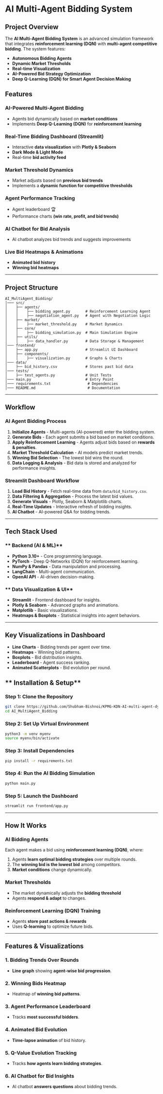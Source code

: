 #  AI Multi-Agent Bidding System

##  Project Overview
The **AI Multi-Agent Bidding System** is an advanced simulation framework that integrates **reinforcement learning (DQN)** with **multi-agent competitive bidding**. The system features:
- **Autonomous Bidding Agents** 
- **Dynamic Market Thresholds** 
- **Real-time Visualization** 
- **AI-Powered Bid Strategy Optimization** 
- **Deep Q-Learning (DQN) for Smart Agent Decision Making**

## Features
### AI-Powered Multi-Agent Bidding
- Agents bid dynamically based on **market conditions** 
- Implements **Deep Q-Learning (DQN)** for **reinforcement learning** 

###  Real-Time Bidding Dashboard (Streamlit)
- Interactive **data visualization** with **Plotly & Seaborn** 
- **Dark Mode & Light Mode** 
- Real-time **bid activity feed** 

### Market Threshold Dynamics
- Market adjusts based on **previous bid trends** 
- Implements a **dynamic function for competitive thresholds**

### Agent Performance Tracking
- Agent leaderboard 🏆
- Performance charts **(win rate, profit, and bid trends)** 

### AI Chatbot for Bid Analysis
- AI chatbot analyzes bid trends and suggests improvements 

### Live Bid Heatmaps & Animations
- **Animated bid history** 
- **Winning bid heatmaps** 

---

##  Project Structure
```
AI_MultiAgent_Bidding/
│─── src/
│    ├── agents/
│    │    ├── bidding_agent.py       # Reinforcement Learning Agent
│    │    ├── negotiation_agent.py   # Agent with Negotiation Logic
│    ├── market/
│    │    ├── market_threshold.py    # Market Dynamics
│    ├── core/
│    │    ├── bidding_simulation.py  # Main Simulation Engine
│    ├── utils/
│    │    ├── data_handler.py        # Data Storage & Management
│─── frontend/
│    ├── app.py                      # Streamlit UI Dashboard
│    ├── components/
│    │    ├── visualization.py       # Graphs & Charts
│─── data/
│    ├── bid_history.csv             # Stores past bid data
│─── tests/
│    ├── test_agents.py              # Unit Tests
│─── main.py                         # Entry Point
│─── requirements.txt                 # Dependencies
│─── README.md                        # Documentation
```

---


## Workflow
###  AI Agent Bidding Process
1. **Initialize Agents** - Multi-agents (AI-powered) enter the bidding system.
2. **Generate Bids** - Each agent submits a bid based on market conditions.
3. **Apply Reinforcement Learning** - Agents adjust bids based on **rewards & penalties**.
4. **Market Threshold Calculation** - AI models predict market trends.
5. **Winning Bid Selection** - The lowest bid wins the round.
6. **Data Logging & Analysis** - Bid data is stored and analyzed for performance insights.

###  Streamlit Dashboard Workflow
1. **Load Bid History** - Fetch real-time data from `data/bid_history.csv`.
2. **Data Filtering & Aggregation** - Process the latest bid values.
3. **Generate Visuals** - Plotly, Seaborn & Matplotlib charts.
4. **Real-Time Updates** - Interactive refresh of bidding insights.
5. **AI Chatbot** - AI-powered Q&A for bidding trends.

---

##  Tech Stack Used
### ** Backend (AI & ML)**
- **Python 3.10+** - Core programming language.
- **PyTorch** - Deep Q-Networks (DQN) for reinforcement learning.
- **NumPy & Pandas** - Data manipulation and processing.
- **LangChain** - Multi-agent communication.
- **OpenAI API** - AI-driven decision-making.

### ** Data Visualization & UI**
- **Streamlit** - Frontend dashboard for insights.
- **Plotly & Seaborn** - Advanced graphs and animations.
- **Matplotlib** - Basic visualizations.
- **Heatmaps & Boxplots** - Statistical insights into agent behaviors.

---

## Key Visualizations in Dashboard
- **Line Charts** - Bidding trends per agent over time.
- **Heatmaps** - Winning bid patterns.
- **Boxplots** - Bid distribution insights.
- **Leaderboard** - Agent success ranking.
- **Animated Scatterplots** - Bid evolution per round.


## ** Installation & Setup**
### **Step 1: Clone the Repository**
```bash
git clone https://github.com/Shubham-Bishnoi/KPMG-KDN-AI-multi-agent-dynamic-bidding.git
cd AI_MultiAgent_Bidding
```

### **Step 2: Set Up Virtual Environment**
```bash
python3 -m venv myenv
source myenv/bin/activate 
```

### **Step 3: Install Dependencies**
```bash
pip install -r requirements.txt
```

### **Step 4: Run the AI Bidding Simulation**
```bash
python main.py
```

### **Step 5: Launch the Dashboard**
```bash
streamlit run frontend/app.py
```

---

##  How It Works
### AI Bidding Agents
Each agent makes a bid using **reinforcement learning (DQN)**, where:
1. Agents **learn optimal bidding strategies** over multiple rounds.
2. The **winning bid is the lowest bid** among competitors.
3. **Market conditions** change dynamically.

### Market Thresholds
- The market dynamically adjusts the **bidding threshold** 
- Agents **respond & adapt** to changes.

### Reinforcement Learning (DQN) Training
- Agents **store past actions & rewards**
- Uses **Q-learning** to optimize future bids.

---

## Features & Visualizations
### 1. Bidding Trends Over Rounds
- **Line graph** showing **agent-wise bid progression**.

###  2. Winning Bids Heatmap
- Heatmap of **winning bid patterns**.

### 3. Agent Performance Leaderboard
- Tracks **most successful bidders**.

###  4. Animated Bid Evolution
- **Time-lapse animation** of bid history.

###  5. Q-Value Evolution Tracking
- Tracks **how agents learn bidding strategies**.

###  6. AI Chatbot for Bid Insights
- AI chatbot **answers questions** about bidding trends.




